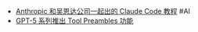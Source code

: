 - [Anthropic 和吴恩达公司一起出的 Claude Code 教程](https://x.com/op7418/status/1953381614987407672) #AI
- [GPT-5 系列推出 Tool Preambles 功能](https://cookbook.openai.com/examples/gpt-5/gpt-5_prompting_guide?utm_source=chatgpt.com#tool-preambles)